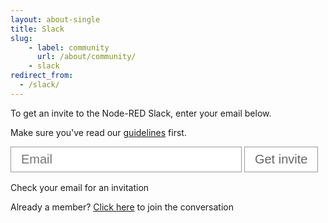 ```yaml
---
layout: about-single
title: Slack
slug:
    - label: community
      url: /about/community/
    - slack
redirect_from:
  - /slack/
---
```



To get an invite to the Node-RED Slack, enter your email below.

Make sure you've read our [guidelines](/about/community) first.

<div class="slack">
    <div class="slackform">
        <p><input id="e" placeholder="Email"> <input type="submit" id="go" value="Get invite"></p>
        <p class="slackerr"></p>
    </div>
    <div class='slackmsg hide'>
        <p>Check your email for an invitation</p>
    </div>
</div>

Already a member? <a href="https://node-red.slack.com">Click here</a> to join the conversation

<script>
    $('#go').click(function() {
        $('.slackerr').text();
        $('#go').attr('disabled',true);
        $.ajax({
            type: "POST",
            url: 'https://gnh34zyze1.execute-api.eu-west-2.amazonaws.com/default/nodeREDSlackInviter',
            data: {email:$('#e').val()},
            success: function(data,status) {
                $('#go').attr('disabled',false);
                if (!data.ok) {
                    if (data.error === 'invalid_email') {
                        $('.slackerr').text('Not a valid email address');
                    } else if (data.error === 'already_invited') {
                        $('.slackerr').text('Email address already invited');
                    } else if (data.error === 'already_in_team') {
                        $('.slackerr').text('Email address already in the team');
                    } else {
                        $('.slackerr').text('Something unexpected happened: '+data.error);
                    }
                    console.log(data);
                } else {
                    $('#e').val('')
                    $('.slackmsg').show();
                }
            }
        });
    })
</script>

<style>
    .slack input {
        border: 1px solid #999;
        background: #fff;
        color: #666;
        padding: 8px 16px;
        font-size: 20px;
    }
    .slack #e {
        width: 370px;
    }
    .slack #go {
        cursor: pointer;
    }
    .slackerr {
        margin-top: 0;
        font-size: 16px;
        color: #f66;
    }

</style>
